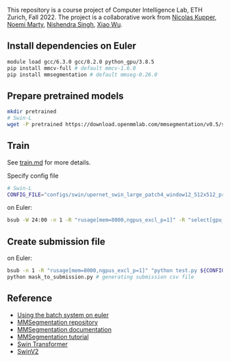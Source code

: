 This repository is a course project of Computer Intelligence Lab, ETH Zurich, Fall 2022.
The project is a collaborative work from [Nicolas Kupper](https://github.com/Sinsho), [Noemi Marty](https://github.com/octaryne), [Nishendra Singh](https://github.com/nishendra3), [Xiao Wu](https://github.com/Adamink).

## Install dependencies on Euler
```sh
module load gcc/6.3.0 gcc/8.2.0 python_gpu/3.8.5
pip install mmcv-full # default mmcv-1.6.0
pip install mmsegmentation # default mmseg-0.26.0
```

## Prepare pretrained models
```sh
mkdir pretrained
# Swin-L
wget -P pretrained https://download.openmmlab.com/mmsegmentation/v0.5/swin/upernet_swin_large_patch4_window12_512x512_pretrain_384x384_22K_160k_ade20k/upernet_swin_large_patch4_window12_512x512_pretrain_384x384_22K_160k_ade20k_20220318_091743-9ba68901.pth
```
## Train
See [train.md](https://github.com/open-mmlab/mmsegmentation/blob/master/docs/en/train.md) for more details.

Specify config file 
```sh
# Swin-L
CONFIG_FILE="configs/swin/upernet_swin_large_patch4_window12_512x512_pretrain_384x384_22K_160k_cil_noweight.py"
```

on Euler:
```sh
bsub -W 24:00 -n 1 -R "rusage[mem=8000,ngpus_excl_p=1]" -R "select[gpu_model0==NVIDIATITANRTX]" "sh dist_train.sh ${CONFIG_FILE} 1"
```

## Create submission file
on Euler:
```sh
bsub -n 1 -R "rusage[mem=8000,ngpus_excl_p=1]" "python test.py ${CONFIG_FILE} ${CHECKPOINT_FILE} --show-dir ${SHOW_DIR}" # generating mask outputs in data/annotations/test/ 
python mask_to_submission.py # generating submission csv file
```

## Reference
- [Using the batch system on euler](https://scicomp.ethz.ch/wiki/Using_the_batch_system)
- [MMSegmentation repository](https://github.com/open-mmlab/mmsegmentation)
- [MMSegmentation documentation](https://mmsegmentation.readthedocs.io/en/latest/)
- [MMSegmentation tutorial](https://github.com/open-mmlab/mmsegmentation/blob/master/demo/MMSegmentation_Tutorial.ipynb)
- [Swin Transformer](https://github.com/open-mmlab/mmsegmentation/tree/master/configs/swin)
- [SwinV2](https://github.com/microsoft/Swin-Transformer)
